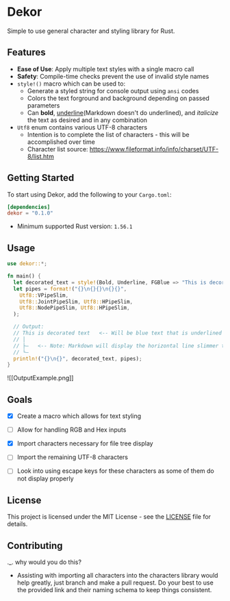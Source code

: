 # Dekor

Simple to use general character and styling library for Rust.

## Features
- **Ease of Use**: Apply multiple text styles with a single macro call
- **Safety**: Compile-time checks prevent the use of invalid style names
- `style!()` macro which can be used to:
  - Generate a styled string for console output using `ansi` codes
  - Colors the text forground and background depending on passed parameters
  - Can **bold**, <u>underline</u>(Markdown doesn't do underlined), and *italicize* the text as desired and in any combination
- `Utf8` enum contains various UTF-8 characters
  - Intention is to complete the list of characters - this will be accomplished over time
  - Character list source: <https://www.fileformat.info/info/charset/UTF-8/list.htm>

## Getting Started
To start using Dekor, add the following to your `Cargo.toml`:
```toml
[dependencies]
dekor = "0.1.0"
```
- Minimum supported Rust version: `1.56.1`

## Usage
```rust
use dekor::*;

fn main() {
  let decorated_text = style!(Bold, Underline, FGBlue => "This is decorated text");
  let pipes = format!("{}\n{}{}\n{}{}",
    Utf8::VPipeSlim, 
    Utf8::JointPipeSlim, Utf8::HPipeSlim, 
    Utf8::NodePipeSlim, Utf8::HPipeSlim,
  );

  // Output:
  // This is decorated text   <-- Will be blue text that is underlined and bolded
  // │
  // ├—   <-- Note: Markdown will display the horizontal line slimmer than it is
  // └—
  println!("{}\n{}", decorated_text, pipes);
}
```
![[OutputExample.png]]
## Goals
- [x] Create a macro which allows for text styling
- [ ] Allow for handling RGB and Hex inputs
- [x] Import characters necessary for file tree display
- [ ] Import the remaining UTF-8 characters
- [ ] Look into using escape keys for these characters as some of them do not display properly


## License
This project is licensed under the MIT License - see the [LICENSE](LICENSE) file for details.

## Contributing
._. why would you do this?
- Assisting with importing all characters into the characters library would help greatly, just branch and make a pull request.  Do your best to use the provided link and their naming schema to keep things consistent.

